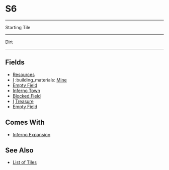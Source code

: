 # S6

___
Starting Tile
___
Dirt
___


## Fields

- [Resources](../fields.md#visitable)
- [Ⅰ](../difficulties.md) :building_materials: [Mine](../fields.md#flaggable)
- [Empty Field](../keywords/empty_field.md)
- [Inferno Town](../towns/inferno.md)
- [Blocked Field](../keywords/blocked_field.md)
- [Ⅰ](../difficulties.md) [Treasure](../fields.md#visitable)
- [Empty Field](../keywords/empty_field.md)


## Comes With

- [Inferno Expansion](../content/inferno_expansion.md)


## See Also

- [List of Tiles](index.md)
